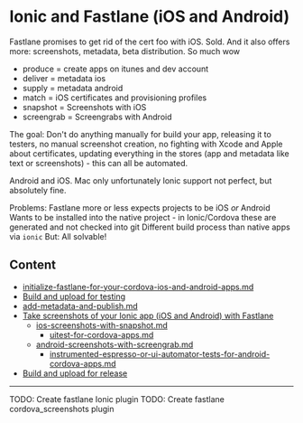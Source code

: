 # Ionic and Fastlane (iOS and Android)

Fastlane promises to get rid of the cert foo with iOS. Sold. 
And it also offers more: screenshots, metadata, beta distribution.
So much wow

- produce = create apps on itunes and dev account
- deliver = metadata ios
- supply = metadata android
- match = iOS certificates and provisioning profiles
- snapshot = Screenshots with iOS
- screengrab = Screengrabs with Android

The goal: Don't do anything manually for build your app, releasing it to testers, no manual screenshot creation, no fighting with Xcode and Apple about certificates, updating everything in the stores (app and metadata like text or screenshots) - this can all be automated.

Android and iOS.
Mac only unfortunately
Ionic support not perfect, but absolutely fine.

Problems: 
Fastlane more or less expects projects to be iOS _or_ Android
Wants to be installed into the native project - in Ionic/Cordova these are generated and not checked into git
Different build process than native apps via `ionic`
But: All solvable!

## Content

* [initialize-fastlane-for-your-cordova-ios-and-android-apps.md](initialize-fastlane-for-your-cordova-ios-and-android-apps)
* [Build and upload for testing](build-and-upload-for-testing)
* [add-metadata-and-publish.md](add-metadata-and-publish)
* [Take screenshots of your Ionic app (iOS and Android) with Fastlane](take-screenshots-of-your-ionic-app-ios-ad-android-with-fastlane)
  * [ios-screenshots-with-snapshot.md](ios-screenshots-with-snapshot)
    * [uitest-for-cordova-apps.md](uitest-for-cordova-apps)
  * [android-screenshots-with-screengrab.md](android-screenshots-with-screengrab)
    * [instrumented-espresso-or-ui-automator-tests-for-android-cordova-apps.md](instrumented-espresso-or-ui-automator-tests-for-android-cordova-app)
* [Build and upload for release](build-and-upload-for-release)








---
TODO: Create fastlane Ionic plugin
TODO: Create fastlane cordova_screenshots plugin




